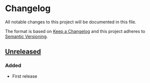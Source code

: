 # Changelog
All notable changes to this project will be documented in this file.

The format is based on [Keep a Changelog](http://keepachangelog.com/)
and this project adheres to [Semantic Versioning](http://semver.org/).

## [Unreleased]
### Added
- First release 

[Unreleased]: https://github.com/HopefulLlama/LogoCanvasJS/compare/279f4126ac4998704b9673ffe3dea328a002aca9...HEAD